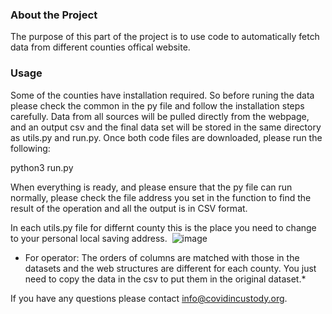 ### About the Project

The purpose of this part of the project is to use code to automatically fetch data from different counties offical website.


### Usage
Some of the counties have installation required. So before runing the data please check the common in the py file and follow the installation steps carefully. Data from all sources will be pulled directly from the webpage, and an output csv and the final data set will be stored in the same directory as utils.py and run.py. Once both code files are downloaded, please run the following:

python3 run.py

When everything is ready, and please ensure that the py file can run normally, please check the file address you set in the function to find the result of the operation and all the output is in CSV format.

In each utils.py file for differnt county this is the place you need to change to your personal local saving address.
 ![image](https://github.com/covidincustody/web-scrapers/blob/main/Data_auto_collection/address%20instruction.png)
 
 * For operator: The orders of columns are matched with those in the datasets and the web structures are different for each county. 
 You just need to copy the data in the csv to put them in the original dataset.*

If you have any questions please contact info@covidincustody.org.
